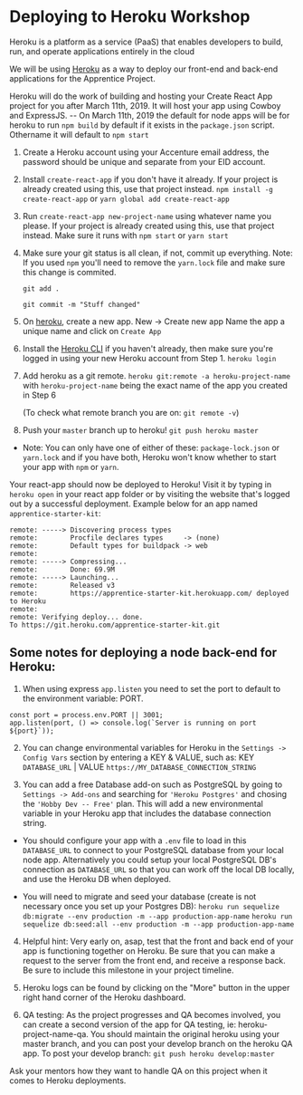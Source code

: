 # Deploying to Heroku Workshop

Heroku is a platform as a service (PaaS) that enables developers to build, run, and operate applications entirely in the cloud

We will be using [Heroku](www.heroku.com) as a way to deploy our front-end and back-end applications for the Apprentice Project.

Heroku will do the work of building and hosting your Create React App project for you after March 11th, 2019. It will host your app using Cowboy and ExpressJS.
-- On March 11th, 2019 the default for node apps will be for heroku to run `npm build` by default if it exists in the `package.json` script. Othername it will default to `npm start`

1. Create a Heroku account using your Accenture email address, the password should be unique and separate from your EID account.

2. Install `create-react-app` if you don't have it already. If your project is already created using this, use that project instead.
   `npm install -g create-react-app` or `yarn global add create-react-app`

3. Run `create-react-app new-project-name` using whatever name you please. If your project is already created using this, use that project instead. Make sure it runs with `npm start` or `yarn start`

4. Make sure your git status is all clean, if not, commit up everything. Note: If you used `npm` you'll need to remove the `yarn.lock` file and make sure this change is commited.

   `git add .`

   `git commit -m "Stuff changed"`

5. On [heroku](https://dashboard.heroku.com/apps), create a new app.
   New -> Create new app
   Name the app a unique name and click on `Create App`

6. Install the [Heroku CLI](https://devcenter.heroku.com/articles/heroku-command-line) if you haven't already, then make sure you're logged in using your new Heroku account from Step 1.
   `heroku login`

7. Add heroku as a git remote.
   `heroku git:remote -a heroku-project-name` with `heroku-project-name` being the exact name of the app you created in Step 6

   (To check what remote branch you are on:  `git remote -v`)

8. Push your `master` branch up to heroku!
    `git push heroku master`

- Note: You can only have one of either of these: `package-lock.json` or `yarn.lock` and if you have both, Heroku won't know whether to start your app with `npm` or `yarn`.

Your react-app should now be deployed to Heroku! Visit it by typing in `heroku open` in your react app folder or by visiting the website that's logged out by a successful deployment. Example below for an app named `apprentice-starter-kit`:

```
remote: -----> Discovering process types
remote:        Procfile declares types     -> (none)
remote:        Default types for buildpack -> web
remote:
remote: -----> Compressing...
remote:        Done: 69.9M
remote: -----> Launching...
remote:        Released v3
remote:        https://apprentice-starter-kit.herokuapp.com/ deployed to Heroku
remote:
remote: Verifying deploy... done.
To https://git.heroku.com/apprentice-starter-kit.git
```

## Some notes for deploying a node back-end for Heroku:

1.  When using express `app.listen` you need to set the port to default to the environment variable: PORT.

```
const port = process.env.PORT || 3001;
app.listen(port, () => console.log(`Server is running on port ${port}`));
```

2. You can change environmental variables for Heroku in the `Settings -> Config Vars` section by entering a KEY & VALUE, such as:
   KEY `DATABASE_URL` | VALUE `https://MY_DATABASE_CONNECTION_STRING`

3. You can add a free Database add-on such as PostgreSQL by going to `Settings -> Add-ons` and searching for `'Heroku Postgres'` and chosing the `'Hobby Dev -- Free'` plan. This will add a new environmental variable in your Heroku app that includes the database connection string.

- You should configure your app with a `.env` file to load in this `DATABASE_URL` to connect to your PostgreSQL database from your local node app. Alternatively you could setup your local PostgreSQL DB's connection as `DATABASE_URL` so that you can work off the local DB locally, and use the Heroku DB when deployed.

- You will need to migrate and seed your database (create is not necessary once you set up your Postgres DB):
`heroku run sequelize db:migrate --env production -m --app production-app-name`
`heroku run sequelize db:seed:all --env production -m --app production-app-name`

4. Helpful hint:  Very early on, asap, test that the front and back end of your app is functioning together on Heroku.  Be sure that you can make a request to the server from the front end, and receive a response back.  Be sure to include this milestone in your project timeline.  

5. Heroku logs can be found by clicking on the "More" button in the upper right hand corner of the Heroku dashboard.

6. QA testing:  As the project progresses and QA becomes involved, you can create a second version of the app for QA testing, ie: heroku-project-name-qa.  You should maintain the original heroku using your master branch, and you can post your develop branch on the heroku QA app.  To post your develop branch:
`git push heroku develop:master`

Ask your mentors how they want to handle QA on this project when it comes to Heroku deployments.
